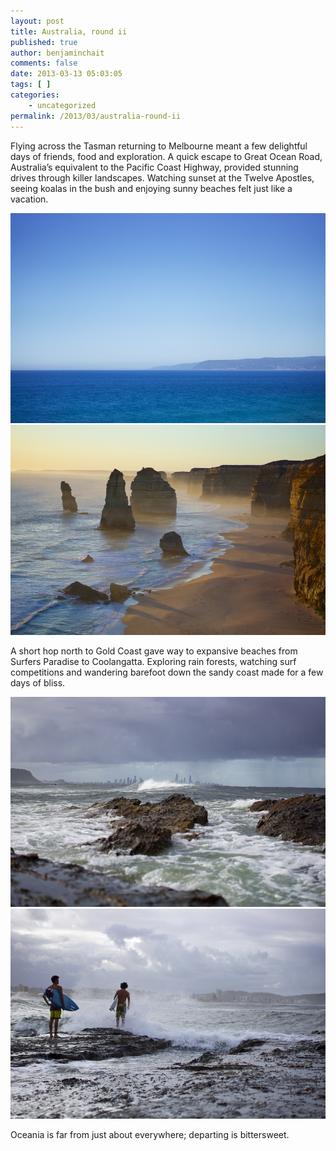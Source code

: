 ```yaml
---
layout: post
title: Australia, round ii
published: true
author: benjaminchait
comments: false
date: 2013-03-13 05:03:05
tags: [ ]
categories:
    - uncategorized
permalink: /2013/03/australia-round-ii
---
```

Flying across the Tasman returning to Melbourne meant a few delightful days of friends, food and exploration. A quick escape to Great Ocean Road, Australia’s equivalent to the Pacific Coast Highway, provided stunning drives through killer landscapes. Watching sunset at the Twelve Apostles, seeing koalas in the bush and enjoying sunny beaches felt just like a vacation.


![Australian coastline][1] 
![Twelve Apostles][2] 

A short hop north to Gold Coast gave way to expansive beaches from Surfers Paradise to Coolangatta. Exploring rain forests, watching surf competitions and wandering barefoot down the sandy coast made for a few days of bliss.


![Surfers Paradise in distance][3] 
![Surfers][4] 

Oceania is far from just about everywhere; departing is bittersweet.

 [1]: /wp-content/uploads/media/img/2013/03/australia-round-ii/DSC03567.jpg
 [2]: /wp-content/uploads/media/img/2013/03/australia-round-ii/DSC03595.jpg
 [3]: /wp-content/uploads/media/img/2013/03/australia-round-ii/DSC03670.jpg
 [4]: /wp-content/uploads/media/img/2013/03/australia-round-ii/DSC03674.jpg